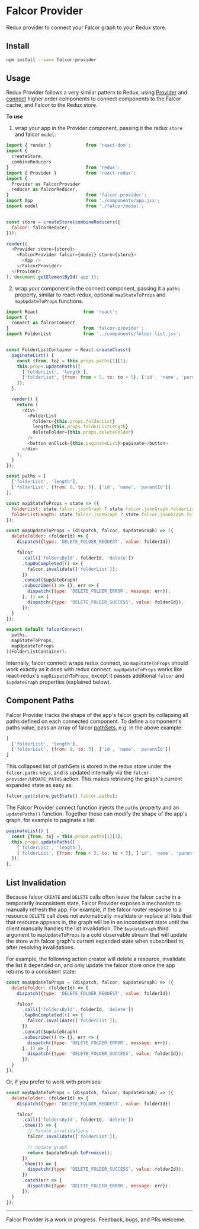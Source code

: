 # Falcor Provider

Redux provider to connect your Falcor graph to your Redux store.

## Install
```bash
npm install --save falcor-provider
```

## Usage

Redux Provider follows a very similar pattern to Redux, using [Provider](//github.com/jameslaneconkling/falcor-provider/blob/master/src/components/provider.js) and [connect](//github.com/jameslaneconkling/falcor-provider/commit/24193313026c52acf6742ddbe2b69c53de361198) higher order components to connect components to the Falcor cache, and Falcor to the Redux store.

**To use**

1. wrap your app in the Provider component, passing it the redux `store` and falcor `model`:

```javascript
import { render }             from 'react-dom';
import {
  createStore,
  combineReducers
}                             from 'redux';
import { Provider }           from 'react-redux';
import {
  Provider as FalcorProvider
  reducer as falcorReducer,
}                             from 'falcor-provider';
import App                    from './components/app.jsx';
import model                  from './falcor/model';


const store = createStore(combineReducers({
  falcor: falcorReducer,
}));

render((
  <Provider store={store}>
    <FalcorProvider falcor={model} store={store}>
      <App />
    </FalcorProvider>
  </Provider>
), document.getElementById('app'));
```

2. wrap your component in the connect component, passing it a `paths` property, similar to react-redux, optional `mapStateToProps` and `mapUpdateToProps` functions.

```javascript
import React                 from 'react';
import {
  connect as falcorConnect
}                            from 'falcor-provider';
import FolderList            from '../components/folder-list.jsx';


const FolderListContainer = React.createClass({
  paginateList() {
    const {from, to} = this.props.paths[1][1];
    this.props.updatePaths([
      ['folderList', 'length'],
      ['folderList', {from: from + 5, to: to + 5}, ['id', 'name', 'parentId']]
    ]);
  },

  render() {
    return (
      <div>
        <FolderList
          folders={this.props.folderList}
          length={this.props.folderListLength}
          deleteFolder={this.props.deleteFolder}
        />
        <button onClick={this.paginateList}>paginate</button>
      </div>
    );
  }
});

const paths = [
  ['folderList', 'length'],
  ['folderList', {from: 0, to: 5}, ['id', 'name', 'parentId']]
];

const mapStateToProps = state => ({
  folderList: state.falcor.jsonGraph ? state.falcor.jsonGraph.folderList.length : null,
  folderListLength: state.falcor.jsonGraph ? state.falcor.jsonGraph.folderList : []
});

const mapUpdateToProps = (dispatch, falcor, $updateGraph) => ({
  deleteFolder: (folderId) => {
    dispatch({type: 'DELETE_FOLDER_REQUEST', value: folderId})

    falcor
      .call(['foldersById', folderId, 'delete'])
      .tapOnCompleted(() => {
        falcor.invalidate(['folderList']);
      })
      .concat($updateGraph)
      .subscribe(() => {}, err => {
        dispatch({type: 'DELETE_FOLDER_ERROR', message: err});
      }, () => {
        dispatch({type: 'DELETE_FOLDER_SUCCESS', value: folderId});
      });
  }
});

export default falcorConnect(
  paths,
  mapStateToProps,
  mapUpdateToProps
)(FolderListContainer);
```

Internally, falcor connect wraps redux connect, so `mapStateToProps` should work exactly as it does with redux connect.  `mapUpdateToProps` works like react-redux's `mapDispatchToProps`, except it passes additional `falcor` and `$updateGraph` properties (explained below).


## Component Paths

Falcor Provider tracks the shape of the app's falcor graph by collapsing all paths defined on each connected component.  To define a component's paths value, pass an array of falcor [pathSets](http://netflix.github.io/falcor/doc/global.html#PathSet), e.g. in the above example:

```javascript
[
  ['folderList', 'length'],
  ['folderList', {from: 0, to: 5}, ['id', 'name', 'parentId']]
]
```

This collapsed list of pathSets is stored in the redux store under the `falcor.paths` keys, and is updated internally via the `falcor-provider/UPDATE_PATHS` action.  This makes retrieving the graph's current expanded state as easy as:

```javascript
falcor.get(store.getState().falcor.paths);
```

The Falcor Provider connect function injects the `paths` property and an `updatePaths()` function.  Together these can modify the shape of the app's graph, for example to paginate a list.

```javascript
paginateList() {
  const {from, to} = this.props.paths[1][1];
  this.props.updatePaths([
    ['folderList', 'length'],
    ['folderList', {from: from + 5, to: to + 5}, ['id', 'name', 'parentId']]
  ]);
},
```


## List Invalidation

Because falcor `CREATE` and `DELETE` calls often leave the falcor cache in a temporarily inconsistent state, Falcor Provider exposes a mechanism to manually refresh the app.  For example, if the falcor router response to a resource `DELETE` call does not automatically invalidate or replace all lists that that resource appears in, the graph will be in an inconsistent state until the client manually handles the list invalidation.  The `$updateGraph` third argument to `mapUpdateToProps` is a cold observable stream that will update the store with falcor graph's current expanded state when subscribed to, after resolving invalidations.

For example, the following action creator will delete a resource, invalidate the list it depended on, and only update the falcor store once the app returns to a consistent state:

```javascript
const mapUpdateToProps = (dispatch, falcor, $updateGraph) => ({
  deleteFolder: (folderId) => {
    dispatch({type: 'DELETE_FOLDER_REQUEST', value: folderId})

    falcor
      .call(['foldersById', folderId, 'delete'])
      .tapOnCompleted(() => {
        falcor.invalidate(['folderList']);
      })
      .concat($updateGraph)
      .subscribe(() => {}, err => {
        dispatch({type: 'DELETE_FOLDER_ERROR', message: err});
      }, () => {
        dispatch({type: 'DELETE_FOLDER_SUCCESS', value: folderId});
      });
  }
});
```

Or, if you prefer to work with promises:

```javascript
const mapUpdateToProps = (dispatch, falcor, $updateGraph) => ({
  deleteFolder: (folderId) => {
    dispatch({type: 'DELETE_FOLDER_REQUEST', value: folderId})

    falcor
      .call(['foldersById', folderId, 'delete'])
      .then(() => {
        // handle invalidations
        falcor.invalidate(['folderList']);

        // update graph
        return $updateGraph.toPromise();
      })
      .then(() => {
        dispatch({type: 'DELETE_FOLDER_SUCCESS', value: folderId});
      })
      .catch(err => {
        dispatch({type: 'DELETE_FOLDER_ERROR', message: err});
      });
  }
});
```

---

Falcor Provider is a work in progress.  Feedback, bugs, and PRs welcome.



